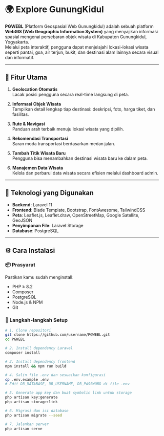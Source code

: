 # 🌍 Explore GunungKidul

**PGWEBL** (Platform Geospasial Web Gunungkidul) adalah sebuah platform **WebGIS (Web Geographic Information System)** yang menyajikan informasi spasial mengenai persebaran objek wisata di Kabupaten Gunungkidul, Yogyakarta.  
Melalui peta interaktif, pengguna dapat menjelajahi lokasi-lokasi wisata seperti pantai, goa, air terjun, bukit, dan destinasi alam lainnya secara visual dan informatif.

---

## 🚀 Fitur Utama

1. **Geolocation Otomatis**  
   Lacak posisi pengguna secara real-time langsung di peta.

2. **Informasi Objek Wisata**  
   Tampilkan detail lengkap tiap destinasi: deskripsi, foto, harga tiket, dan fasilitas.

3. **Rute & Navigasi**  
   Panduan arah terbaik menuju lokasi wisata yang dipilih.

4. **Rekomendasi Transportasi**  
   Saran moda transportasi berdasarkan medan jalan.

5. **Tambah Titik Wisata Baru**  
   Pengguna bisa menambahkan destinasi wisata baru ke dalam peta.

6. **Manajemen Data Wisata**  
   Kelola dan perbarui data wisata secara efisien melalui dashboard admin.

---

## 🧰 Teknologi yang Digunakan

- **Backend**: Laravel 11  
- **Frontend**: Blade Template, Bootstrap, FontAwesome, TailwindCSS  
- **Peta**: Leaflet.js, Leaflet.draw, OpenStreetMap, Google Satellite, GeoJSON  
- **Penyimpanan File**: Laravel Storage  
- **Database**: PostgreSQL  

---

## ⚙️ Cara Instalasi

### 📦 Prasyarat

Pastikan kamu sudah menginstall:
- PHP ≥ 8.2
- Composer
- PostgreSQL
- Node.js & NPM
- Git

### 🧪 Langkah-langkah Setup

```bash
# 1. Clone repositori
git clone https://github.com/username/PGWEBL.git
cd PGWEBL

# 2. Install dependency Laravel
composer install

# 3. Install dependency frontend
npm install && npm run build

# 4. Salin file .env dan sesuaikan konfigurasi
cp .env.example .env
# Edit DB_DATABASE, DB_USERNAME, DB_PASSWORD di file .env

# 5. Generate app key dan buat symbolic link untuk storage
php artisan key:generate
php artisan storage:link

# 6. Migrasi dan isi database
php artisan migrate --seed

# 7. Jalankan server
php artisan serve
